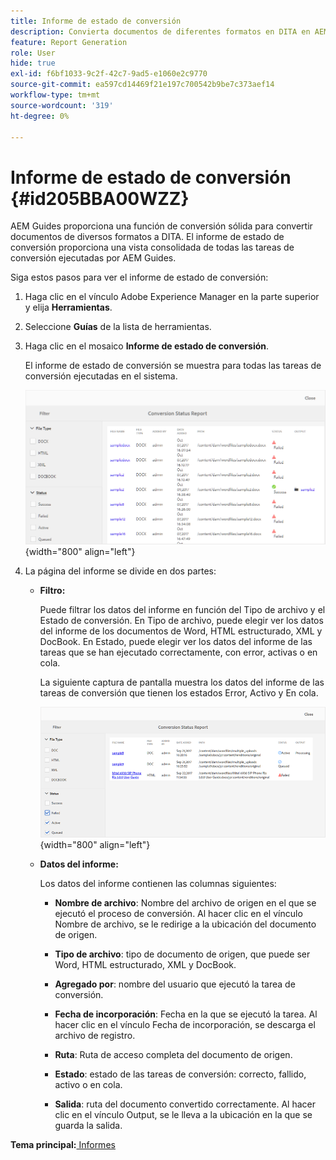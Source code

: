 ```yaml
---
title: Informe de estado de conversión
description: Convierta documentos de diferentes formatos en DITA en AEM Guides. Obtenga información sobre cómo añadir filtros y ver un informe de estado de conversión.
feature: Report Generation
role: User
hide: true
exl-id: f6bf1033-9c2f-42c7-9ad5-e1060e2c9770
source-git-commit: ea597cd14469f21e197c700542b9be7c373aef14
workflow-type: tm+mt
source-wordcount: '319'
ht-degree: 0%

---
```


# Informe de estado de conversión {#id205BBA00WZZ}

AEM Guides proporciona una función de conversión sólida para convertir documentos de diversos formatos a DITA. El informe de estado de conversión proporciona una vista consolidada de todas las tareas de conversión ejecutadas por AEM Guides.

Siga estos pasos para ver el informe de estado de conversión:

1. Haga clic en el vínculo Adobe Experience Manager en la parte superior y elija **Herramientas**.

1. Seleccione **Guías** de la lista de herramientas.

1. Haga clic en el mosaico **Informe de estado de conversión**.

   El informe de estado de conversión se muestra para todas las tareas de conversión ejecutadas en el sistema.

   ![](images/conversion-status-report.png){width="800" align="left"}

1. La página del informe se divide en dos partes:

   - **Filtro:**

     Puede filtrar los datos del informe en función del Tipo de archivo y el Estado de conversión. En Tipo de archivo, puede elegir ver los datos del informe de los documentos de Word, HTML estructurado, XML y DocBook. En Estado, puede elegir ver los datos del informe de las tareas que se han ejecutado correctamente, con error, activas o en cola.

     La siguiente captura de pantalla muestra los datos del informe de las tareas de conversión que tienen los estados Error, Activo y En cola.

     ![](images/conversion-report-failed-active-queued.png){width="800" align="left"}

   - **Datos del informe:**

     Los datos del informe contienen las columnas siguientes:

      - **Nombre de archivo**: Nombre del archivo de origen en el que se ejecutó el proceso de conversión. Al hacer clic en el vínculo Nombre de archivo, se le redirige a la ubicación del documento de origen.

      - **Tipo de archivo**: tipo de documento de origen, que puede ser Word, HTML estructurado, XML y DocBook.

      - **Agregado por**: nombre del usuario que ejecutó la tarea de conversión.

      - **Fecha de incorporación**: Fecha en la que se ejecutó la tarea. Al hacer clic en el vínculo Fecha de incorporación, se descarga el archivo de registro.

      - **Ruta**: Ruta de acceso completa del documento de origen.

      - **Estado**: estado de las tareas de conversión: correcto, fallido, activo o en cola.

      - **Salida**: ruta del documento convertido correctamente. Al hacer clic en el vínculo Output, se le lleva a la ubicación en la que se guarda la salida.


**Tema principal:**[ Informes](reports-intro.md)
